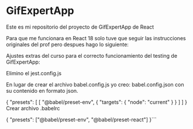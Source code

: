 # GifExpertApp

Este es mi repositorio del proyecto de GifExpertApp de React

Para que me funcionara en React 18 solo tuve que seguir las instrucciones originales del prof pero despues hago lo siguiente:

Ajustes extras del curso para el correcto funcionamiento del testing de GifExpertApp:

Elimino el jest.config.js

En lugar de crear el archivo babel.config.js yo creo: babel.config.json con su contenido en formato json.

{
  "presets": [
    [
      "@babel/preset-env",
      {
        "targets": {
          "node": "current"
        }
      }
    ]
  ]
}
Crear archivo .babelrc

{
  "presets": ["@babel/preset-env", "@babel/preset-react"]
}```
